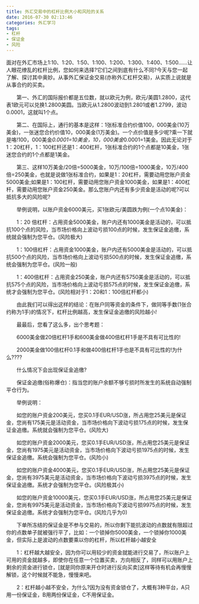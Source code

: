 ```yaml
---
title: 外汇交易中的杠杆比例大小和风险的关系
date: 2016-07-30 02:13:46
categories: 外汇学习
tags:
- 杠杆
- 保证金
- 风险
---
```

面对在外汇市场上1:10、1:20、1:50、1:100、1:200、1:300、1:400、1:500……让人眼花缭乱的杠杆比例，您如何来选择?它们之间到底有什么不同?今天与您一起了解、探讨其中奥妙。从事外汇保证金交易(亦称外汇杠杆交易)，从实质上说就是从事合约的买卖。

　　第一、外汇的国际报价都是五位数，就以欧元为例，欧元/美圆1.2800，这代表1欧元可以兑换1.2800美圆。当欧元从1.2800波动到1.2801或者1.2799，波动0.0001，这就叫1个点。

　　第二、在国际上，通行的基本是这样：1张标准合约价值100，000美金(10万美金)，一张迷您合约价值10，000美金(1万美金)。一个点价值是多少呢?乘一下就是咯!100，000美金*0.0001=10美金，10，000美金*0.0001=1美金。因此无论对于1：20杠杆，1：100杠杆还是1：400杠杆，1张标准合约的1个点都是10美金，1张迷您合约的1个点都是1美金。<!-- more -->

　　第三、这样10万美金/20倍=5000美金，10万/100倍=1000美金，10万/400倍=250美金，也就是说做1张标准合约，如果是1：20杠杆，需要动用您账户资金5000美金;如果是1：100杠杆，需要动用您账户资金1000美金，如果是1：400杠杆，需要动用您账户资金250美金。那么您账户内还有多少资金是活动的呢?可以抵抗多大的风险呢?

　　举例说明，以账户资金6000美元，买1张欧元/美圆跌为例(一个点10美金)：

　　1：20 倍杠杆：占用资金5000美金，账户内还有1000美金是活动的，可以抵抗100个点的风险，当市场价格向上波动亏损100点的时候，发生保证金追缴，系统就会强制为您平仓。(风险极大)

　　1：100倍杠杆：占用资金1000美金，账户内还有5000美金是活动的，可以抵抗500个点的风险，当市场价格向上波动亏损500点的时候，发生保证金追缴，系统会强制为您平仓。(风险一般)

　　1：400倍杠杆：占用资金250美金，账户内还有5750美金是活动的，可以抵抗575个点的风险，当市场价格向上波动亏损575点的时候，发生保证金追缴，系统才会强制为您平仓。(风险相对于1：20和1：100倍杠杆都小)

　　由此我们可以得出这样的结论：在账户同等资金的条件下，做同等手数(1张合约称为1手)的情况下，杠杆比例越高，发生保证金追缴的风险越小!

　　最最后，您看了这么多，出个思考题：

　　6000美金做20倍杠杆1手和600美金做400倍杠杆1手是不具有可比性的!

　　2000美金做100倍杠杆0.1手和做400倍杠杆1手也是不具有可比性的!为什么????

　　什么情况下会出现保证金追缴?

　　保证金追缴(俗称爆仓)：指当您的账户余额不够亏损时所发生的系统自动强制平仓行为。

　　举例说明：

　　如您的账户资金200美元，您买0.1手EUR/USD涨，所占用您25美元是保证金，您尚有175美元是活动资金，当市场价格向下波动亏损175点的时候，发生保证金追缴。系统就会强制为您平仓。(风险大)

　　如您的账户资金2000美元，您买0.1手EUR/USD涨，所占用您25美元是保证金，您尚有1975美元是活动资金，当市场价格向下波动亏损1975点的时候，发生保证金追缴。系统会强制为您平仓。(风险小)

　　如您的账户资金4000美元，您买0.1手EUR/USD涨，所占用您25美元是保证金，您尚有3975美元是活动资金，当市场价格向下波动亏损3975点的时候，发生保证金追缴。系统才会强制为您平仓。(风险极其小)

　　如您的账户资金10000美元，您买0.1手EUR/USD涨，所占用您25美元是保证金，您尚有9975美元是活动资金，当市场价格向下波动亏损9975点的时候，发生保证金追缴。系统才会强制为您平仓。(风险几乎为0)

　　下单所冻结的保证金是不参与交易的，所以你剩下能抗波动的点数就有限超过你的点数单子就被强行平了，比如：一个锁掉你5000美金，一个锁掉你1000美金，但实际上是波动的点数要乘以你的杠杆，所以杠杆越小越安全

　　1：杠杆越大越安全，因为你可以用较少的资金就能进行交易了，所以账户上可用的资金就越多，即使你在任意一个位置买卖，方向相反了，同样可以用账户上剩余的资金进行锁仓，[就是同你原来开仓时进行反向买卖]这样等待有机会再慢慢解锁，这个时候就不能急，慢慢来吧。

　　2：杠杆越小越不安全，为什么?因为没有资金锁仓了，大概有3种平台，A只用一份保证金，B用两份保证金，C不用保证金。